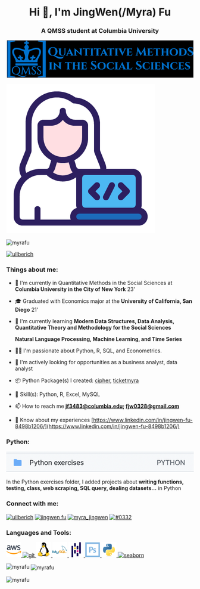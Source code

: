 <h1 align="center">Hi 👋, I'm JingWen(/Myra) Fu</h1>
<h3 align="center">A QMSS student at Columbia University</h3>

<p align="center">
  <img src="/QMSS.png" />
</p>


![image!](IM.png)

<p align="left"> <img src="https://komarev.com/ghpvc/?username=myrafu&label=Profile%20views&color=0e75b6&style=flat" alt="myrafu" /> </p>

<p align="left"> <a href="https://twitter.com/ullberich" target="blank"><img src="https://img.shields.io/twitter/follow/ullberich?logo=twitter&style=for-the-badge" alt="ullberich" /></a> </p>

<h3 align="left">Things about me:</h3>

- :school: I'm currently in Quantitative Methods in the Social Sciences at **Columbia University in the City of New York**  23'

- :mortar_board: Graduated with Economics major at the **University of California, San Diego**  21'

- 🌱 I'm currently learning **Modern Data Structures, Data Analysis, Quantitative Theory and Methodology for the Social Sciences**

  **Natural Language Processing, Machine Learning, and Time Series**

- :woman_technologist: I'm passionate about Python, R, SQL, and Econometrics.

- :dart: I'm actively looking for opportunities as a business analyst, data analyst 

- :package:	Python Package(s) I created: [cipher](https://github.com/QMSS-G5072-2022/cipher_Fu_Jingwen.git), [ticketmyra](https://github.com/QMSS-G5072-2022/ticketmyra.git)

- :brain:	Skill(s): Python, R, Excel, MySQL

- 📫 How to reach me **jf3483@columbia.edu; fjw0328@gmail.com**

- 📄 Know about my experiences [https://www.linkedin.com/in/jingwen-fu-8498b1206/](https://www.linkedin.com/in/jingwen-fu-8498b1206/)



<h3 align="left">Python:</h3>

![image!](python_exercise.png)

In the Python exercises folder, I added projects about **writing functions, testing, class, web scraping, SQL query, dealing datasets...** in Python







<h3 align="left">Connect with me:</h3>
<p align="left">
<a href="https://twitter.com/ullberich" target="blank"><img align="center" src="https://raw.githubusercontent.com/rahuldkjain/github-profile-readme-generator/master/src/images/icons/Social/twitter.svg" alt="ullberich" height="30" width="40" /></a>
<a href="https://linkedin.com/in/jingwen fu" target="blank"><img align="center" src="https://raw.githubusercontent.com/rahuldkjain/github-profile-readme-generator/master/src/images/icons/Social/linked-in-alt.svg" alt="jingwen fu" height="30" width="40" /></a>
<a href="https://instagram.com/myra_jingwen" target="blank"><img align="center" src="https://raw.githubusercontent.com/rahuldkjain/github-profile-readme-generator/master/src/images/icons/Social/instagram.svg" alt="myra_jingwen" height="30" width="40" /></a>
<a href="https://discord.gg/#0332" target="blank"><img align="center" src="https://raw.githubusercontent.com/rahuldkjain/github-profile-readme-generator/master/src/images/icons/Social/discord.svg" alt="#0332" height="30" width="40" /></a>
</p>

<h3 align="left">Languages and Tools:</h3>
<p align="left"> <a href="https://aws.amazon.com" target="_blank" rel="noreferrer"> <img src="https://raw.githubusercontent.com/devicons/devicon/master/icons/amazonwebservices/amazonwebservices-original-wordmark.svg" alt="aws" width="40" height="40"/> </a> <a href="https://git-scm.com/" target="_blank" rel="noreferrer"> <img src="https://www.vectorlogo.zone/logos/git-scm/git-scm-icon.svg" alt="git" width="40" height="40"/> </a> <a href="https://www.linux.org/" target="_blank" rel="noreferrer"> <img src="https://raw.githubusercontent.com/devicons/devicon/master/icons/linux/linux-original.svg" alt="linux" width="40" height="40"/> </a> <a href="https://www.mysql.com/" target="_blank" rel="noreferrer"> <img src="https://raw.githubusercontent.com/devicons/devicon/master/icons/mysql/mysql-original-wordmark.svg" alt="mysql" width="40" height="40"/> </a> <a href="https://pandas.pydata.org/" target="_blank" rel="noreferrer"> <img src="https://raw.githubusercontent.com/devicons/devicon/2ae2a900d2f041da66e950e4d48052658d850630/icons/pandas/pandas-original.svg" alt="pandas" width="40" height="40"/> </a> <a href="https://www.photoshop.com/en" target="_blank" rel="noreferrer"> <img src="https://raw.githubusercontent.com/devicons/devicon/master/icons/photoshop/photoshop-line.svg" alt="photoshop" width="40" height="40"/> </a> <a href="https://www.python.org" target="_blank" rel="noreferrer"> <img src="https://raw.githubusercontent.com/devicons/devicon/master/icons/python/python-original.svg" alt="python" width="40" height="40"/> </a> <a href="https://seaborn.pydata.org/" target="_blank" rel="noreferrer"> <img src="https://seaborn.pydata.org/_images/logo-mark-lightbg.svg" alt="seaborn" width="40" height="40"/> </a> </p>

<p><img align="left" src="https://github-readme-stats.vercel.app/api/top-langs?username=myrafu&show_icons=true&locale=en&layout=compact" alt="myrafu" /></p>

<p>&nbsp;<img align="center" src="https://github-readme-stats.vercel.app/api?username=myrafu&show_icons=true&locale=en" alt="myrafu" /></p>

<p><img align="center" src="https://github-readme-streak-stats.herokuapp.com/?user=myrafu&" alt="myrafu" /></p>
